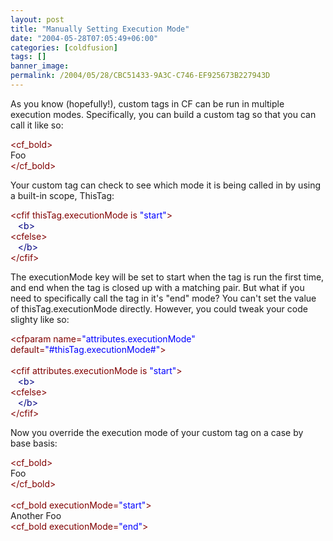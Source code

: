 ```yaml
---
layout: post
title: "Manually Setting Execution Mode"
date: "2004-05-28T07:05:49+06:00"
categories: [coldfusion]
tags: []
banner_image: 
permalink: /2004/05/28/CBC51433-9A3C-C746-EF925673B227943D
---
```


As you know (hopefully!), custom tags in CF can be run in multiple execution modes. Specifically, you can build a custom tag so that you can call it like so:

<div class="code"><FONT COLOR=MAROON>&lt;cf_bold&gt;</FONT><br>
Foo<br>
<FONT COLOR=MAROON>&lt;/cf_bold&gt;</FONT></div>

Your custom tag can check to see which mode it is being called in by using a built-in scope, ThisTag:

<div class="code"><FONT COLOR=MAROON>&lt;cfif thisTag.executionMode is <FONT COLOR=BLUE>"start"</FONT>&gt;</FONT><br>
&nbsp;&nbsp;&nbsp;<FONT COLOR=NAVY>&lt;b&gt;</FONT><br>
<FONT COLOR=MAROON>&lt;cfelse&gt;</FONT><br>
&nbsp;&nbsp;&nbsp;<FONT COLOR=NAVY>&lt;/b&gt;</FONT><br>
<FONT COLOR=MAROON>&lt;/cfif&gt;</FONT></div>

The executionMode key will be set to start when the tag is run the first time, and end when the tag is closed up with a matching pair. But what if you need to specifically call the tag in it's "end" mode? You can't set the value of thisTag.executionMode directly. However, you could tweak your code slighty like so:

<div class="code"><FONT COLOR=MAROON>&lt;cfparam name=<FONT COLOR=BLUE>"attributes.executionMode"</FONT> default=<FONT COLOR=BLUE>"#thisTag.executionMode#"</FONT>&gt;</FONT><br>
<br>
<FONT COLOR=MAROON>&lt;cfif attributes.executionMode is <FONT COLOR=BLUE>"start"</FONT>&gt;</FONT><br>
&nbsp;&nbsp;&nbsp;<FONT COLOR=NAVY>&lt;b&gt;</FONT><br>
<FONT COLOR=MAROON>&lt;cfelse&gt;</FONT><br>
&nbsp;&nbsp;&nbsp;<FONT COLOR=NAVY>&lt;/b&gt;</FONT><br>
<FONT COLOR=MAROON>&lt;/cfif&gt;</FONT></div>

Now you override the execution mode of your custom tag on a case by base basis:

<div class="code"><FONT COLOR=MAROON>&lt;cf_bold&gt;</FONT><br>
Foo<br>
<FONT COLOR=MAROON>&lt;/cf_bold&gt;</FONT><br>
<br>
<FONT COLOR=MAROON>&lt;cf_bold executionMode=<FONT COLOR=BLUE>"start"</FONT>&gt;</FONT><br>
Another Foo<br>
<FONT COLOR=MAROON>&lt;cf_bold executionMode=<FONT COLOR=BLUE>"end"</FONT>&gt;</FONT></div>